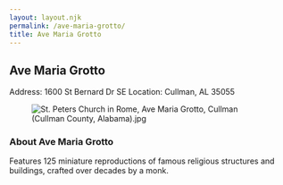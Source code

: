 ```yaml
---
layout: layout.njk
permalink: /ave-maria-grotto/
title: Ave Maria Grotto
---
```


<article class="attraction-detail container">
  <h2>Ave Maria Grotto</h2>
  <div class="attraction-meta">
    <span class="address">Address: 1600 St Bernard Dr SE</span>
    <span class="location">Location: Cullman, AL 35055</span>
  </div>
  <figure class="attraction-image">
    <img src="https://upload.wikimedia.org/wikipedia/commons/c/cc/St._Peters_Church_in_Rome%2C_Ave_Maria_Grotto%2C_Cullman_%28Cullman_County%2C_Alabama%29.jpg?v=1743956077376" alt="St. Peters Church in Rome, Ave Maria Grotto, Cullman (Cullman County, Alabama).jpg" loading="lazy">
  </figure>
  <div class="attraction-description">
    <h3>About Ave Maria Grotto</h3>
    <p>Features 125 miniature reproductions of famous religious structures and buildings, crafted over decades by a monk.</p>
  </div>
  
</article>